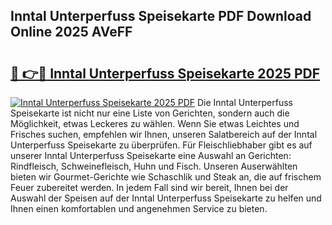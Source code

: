 ## Inntal Unterperfuss Speisekarte PDF Download Online 2025 AVeFF

# <h2><a href="http://gce2h57.nevu.top/?p=Inntal+Unterperfuss+Speisekarte">🔗 👉🔴 Inntal Unterperfuss Speisekarte 2025 PDF</a></h2>

[![Inntal Unterperfuss Speisekarte 2025 PDF](https://i.imgur.com/dBaPXMq.png)](http://gce2h57.nevu.top/?p=Inntal+Unterperfuss+Speisekarte)
Die Inntal Unterperfuss Speisekarte ist nicht nur eine Liste von Gerichten, sondern auch die Möglichkeit, etwas Leckeres zu wählen. Wenn Sie etwas Leichtes und Frisches suchen, empfehlen wir Ihnen, unseren Salatbereich auf der Inntal Unterperfuss Speisekarte zu überprüfen. Für Fleischliebhaber gibt es auf unserer Inntal Unterperfuss Speisekarte eine Auswahl an Gerichten: Rindfleisch, Schweinefleisch, Huhn und Fisch. Unseren Auserwählten bieten wir Gourmet-Gerichte wie Schaschlik und Steak an, die auf frischem Feuer zubereitet werden. In jedem Fall sind wir bereit, Ihnen bei der Auswahl der Speisen auf der Inntal Unterperfuss Speisekarte zu helfen und Ihnen einen komfortablen und angenehmen Service zu bieten.
